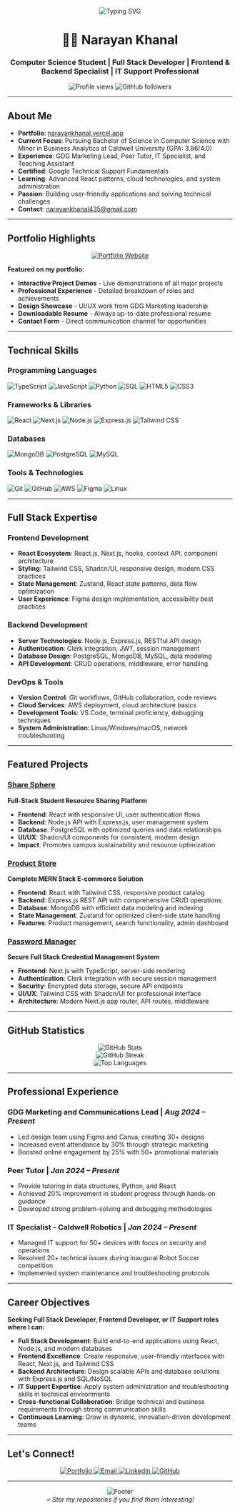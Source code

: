 <div align="center">
  <img src="https://readme-typing-svg.herokuapp.com?font=Fira+Code&pause=1000&color=2196F3&center=true&vCenter=true&width=435&lines=Hi+👋+I'm+Narayan+Khanal;Computer+Science+Student;Full+Stack+Developer;Frontend+%26+Backend+Specialist;IT+Support+Professional;Portfolio%3A+narayankhanal.vercel.app" alt="Typing SVG" />
</div>

<h1 align="center">👨‍💻 Narayan Khanal</h1>
<h3 align="center">Computer Science Student | Full Stack Developer | Frontend & Backend Specialist | IT Support Professional</h3>

<p align="center">
  <img src="https://komarev.com/ghpvc/?username=Nkhanal2002&label=Profile%20views&color=0e75b6&style=flat" alt="Profile views" />
  <img src="https://img.shields.io/github/followers/Nkhanal2002?label=Followers&style=social" alt="GitHub followers" />
</p>

---

## About Me

- **Portfolio**: [narayankhanal.vercel.app](https://narayankhanal.vercel.app)
- **Current Focus**: Pursuing Bachelor of Science in Computer Science with Minor in Business Analytics at Caldwell University (GPA: 3.86/4.0)
- **Experience**: GDG Marketing Lead, Peer Tutor, IT Specialist, and Teaching Assistant
- **Certified**: Google Technical Support Fundamentals
- **Learning**: Advanced React patterns, cloud technologies, and system administration
- **Passion**: Building user-friendly applications and solving technical challenges
- **Contact**: narayankhanal435@gmail.com

---

## Portfolio Highlights

<div align="center">
  <a href="https://narayankhanal.vercel.app">
    <img src="https://img.shields.io/badge/🚀_Visit_My_Portfolio-narayankhanal.vercel.app-FF5722?style=for-the-badge&logo=vercel&logoColor=white" alt="Portfolio Website" />
  </a>
</div>

**Featured on my portfolio:**
- **Interactive Project Demos** - Live demonstrations of all major projects
- **Professional Experience** - Detailed breakdown of roles and achievements  
- **Design Showcase** - UI/UX work from GDG Marketing leadership
- **Downloadable Resume** - Always up-to-date professional resume
- **Contact Form** - Direct communication channel for opportunities

---

## Technical Skills

### Programming Languages
<p align="left">
  <img src="https://img.shields.io/badge/TypeScript-007ACC?style=for-the-badge&logo=typescript&logoColor=white" alt="TypeScript" />
  <img src="https://img.shields.io/badge/JavaScript-F7DF1E?style=for-the-badge&logo=javascript&logoColor=black" alt="JavaScript" />
  <img src="https://img.shields.io/badge/Python-3776AB?style=for-the-badge&logo=python&logoColor=white" alt="Python" />
  <img src="https://img.shields.io/badge/SQL-4479A1?style=for-the-badge&logo=mysql&logoColor=white" alt="SQL" />
  <img src="https://img.shields.io/badge/HTML5-E34F26?style=for-the-badge&logo=html5&logoColor=white" alt="HTML5" />
  <img src="https://img.shields.io/badge/CSS3-1572B6?style=for-the-badge&logo=css3&logoColor=white" alt="CSS3" />
</p>

### Frameworks & Libraries
<p align="left">
  <img src="https://img.shields.io/badge/React-20232A?style=for-the-badge&logo=react&logoColor=61DAFB" alt="React" />
  <img src="https://img.shields.io/badge/Next.js-000000?style=for-the-badge&logo=nextdotjs&logoColor=white" alt="Next.js" />
  <img src="https://img.shields.io/badge/Node.js-43853D?style=for-the-badge&logo=node.js&logoColor=white" alt="Node.js" />
  <img src="https://img.shields.io/badge/Express.js-404D59?style=for-the-badge&logo=express&logoColor=white" alt="Express.js" />
  <img src="https://img.shields.io/badge/Tailwind_CSS-38B2AC?style=for-the-badge&logo=tailwind-css&logoColor=white" alt="Tailwind CSS" />
</p>

### Databases
<p align="left">
  <img src="https://img.shields.io/badge/MongoDB-4EA94B?style=for-the-badge&logo=mongodb&logoColor=white" alt="MongoDB" />
  <img src="https://img.shields.io/badge/PostgreSQL-316192?style=for-the-badge&logo=postgresql&logoColor=white" alt="PostgreSQL" />
  <img src="https://img.shields.io/badge/MySQL-00000F?style=for-the-badge&logo=mysql&logoColor=white" alt="MySQL" />
</p>

### Tools & Technologies
<p align="left">
  <img src="https://img.shields.io/badge/Git-F05032?style=for-the-badge&logo=git&logoColor=white" alt="Git" />
  <img src="https://img.shields.io/badge/GitHub-100000?style=for-the-badge&logo=github&logoColor=white" alt="GitHub" />
  <img src="https://img.shields.io/badge/AWS-232F3E?style=for-the-badge&logo=amazon-aws&logoColor=white" alt="AWS" />
  <img src="https://img.shields.io/badge/Figma-F24E1E?style=for-the-badge&logo=figma&logoColor=white" alt="Figma" />
  <img src="https://img.shields.io/badge/Linux-FCC624?style=for-the-badge&logo=linux&logoColor=black" alt="Linux" />
</p>

---

## Full Stack Expertise

### Frontend Development
- **React Ecosystem**: React.js, Next.js, hooks, context API, component architecture
- **Styling**: Tailwind CSS, Shadcn/UI, responsive design, modern CSS practices
- **State Management**: Zustand, React state patterns, data flow optimization
- **User Experience**: Figma design implementation, accessibility best practices

### Backend Development
- **Server Technologies**: Node.js, Express.js, RESTful API design
- **Authentication**: Clerk integration, JWT, session management
- **Database Design**: PostgreSQL, MongoDB, MySQL, data modeling
- **API Development**: CRUD operations, middleware, error handling

### DevOps & Tools
- **Version Control**: Git workflows, GitHub collaboration, code reviews
- **Cloud Services**: AWS deployment, cloud architecture basics
- **Development Tools**: VS Code, terminal proficiency, debugging techniques
- **System Administration**: Linux/Windows/macOS, network troubleshooting

---

## Featured Projects

### [Share Sphere](https://github.com/Nkhanal2002/share-sphere)
**Full-Stack Student Resource Sharing Platform**
- **Frontend**: React with responsive UI, user authentication flows
- **Backend**: Node.js API with Express.js, user management system
- **Database**: PostgreSQL with optimized queries and data relationships
- **UI/UX**: Shadcn/UI components for consistent, modern design
- **Impact**: Promotes campus sustainability and resource optimization

### [Product Store](https://github.com/Nkhanal2002/product-store)
**Complete MERN Stack E-commerce Solution**
- **Frontend**: React with Tailwind CSS, responsive product catalog
- **Backend**: Express.js REST API with comprehensive CRUD operations
- **Database**: MongoDB with efficient data modeling and indexing
- **State Management**: Zustand for optimized client-side state handling
- **Features**: Product management, search functionality, admin dashboard

### [Password Manager](https://github.com/Nkhanal2002/password-manager)
**Secure Full Stack Credential Management System**
- **Frontend**: Next.js with TypeScript, server-side rendering
- **Authentication**: Clerk integration with secure session management
- **Security**: Encrypted data storage, secure API endpoints
- **UI/UX**: Tailwind CSS with Shadcn/UI for professional interface
- **Architecture**: Modern Next.js app router, API routes, middleware

---

## GitHub Statistics

<div align="center">
  <img src="https://github-readme-stats.vercel.app/api?username=Nkhanal2002&show_icons=true&theme=tokyonight&hide_border=true" alt="GitHub Stats" />
</div>

<div align="center">
  <img src="https://github-readme-streak-stats.herokuapp.com/?user=Nkhanal2002&theme=tokyonight&hide_border=true" alt="GitHub Streak" />
</div>

<div align="center">
  <img src="https://github-readme-stats.vercel.app/api/top-langs/?username=Nkhanal2002&layout=compact&theme=tokyonight&hide_border=true" alt="Top Languages" />
</div>

---

## Professional Experience

### **GDG Marketing and Communications Lead** | *Aug 2024 – Present*
- Led design team using Figma and Canva, creating 30+ designs
- Increased event attendance by 30% through strategic marketing
- Boosted online engagement by 25% with 50+ promotional materials

### **Peer Tutor** | *Jan 2024 – Present*
- Provide tutoring in data structures, Python, and React
- Achieved 20% improvement in student progress through hands-on guidance
- Developed strong problem-solving and debugging methodologies

### **IT Specialist - Caldwell Robotics** | *Jan 2024 – Present*
- Managed IT support for 50+ devices with focus on security and operations
- Resolved 20+ technical issues during inaugural Robot Soccer competition
- Implemented system maintenance and troubleshooting protocols

---

## Career Objectives

**Seeking Full Stack Developer, Frontend Developer, or IT Support roles where I can:**
- **Full Stack Development**: Build end-to-end applications using React, Node.js, and modern databases
- **Frontend Excellence**: Create responsive, user-friendly interfaces with React, Next.js, and Tailwind CSS
- **Backend Architecture**: Design scalable APIs and database solutions with Express.js and SQL/NoSQL
- **IT Support Expertise**: Apply system administration and troubleshooting skills in technical environments
- **Cross-functional Collaboration**: Bridge technical and business requirements through strong communication skills
- **Continuous Learning**: Grow in dynamic, innovation-driven development teams

---

## Let's Connect!

<p align="center">
  <a href="https://narayankhanal.vercel.app">
    <img src="https://img.shields.io/badge/Portfolio-FF5722?style=for-the-badge&logo=todoist&logoColor=white" alt="Portfolio" />
  </a>
  <a href="mailto:narayankhanal435@gmail.com">
    <img src="https://img.shields.io/badge/Email-D14836?style=for-the-badge&logo=gmail&logoColor=white" alt="Email" />
  </a>
  <a href="https://linkedin.com/in/narayankhanal">
    <img src="https://img.shields.io/badge/LinkedIn-0077B5?style=for-the-badge&logo=linkedin&logoColor=white" alt="LinkedIn" />
  </a>
  <a href="https://github.com/Nkhanal2002">
    <img src="https://img.shields.io/badge/GitHub-100000?style=for-the-badge&logo=github&logoColor=white" alt="GitHub" />
  </a>
</p>

---

<div align="center">
  <img src="https://capsule-render.vercel.app/api?type=waving&color=gradient&height=100&section=footer" alt="Footer" />
</div>

<div align="center">
  <i>⭐ Star my repositories if you find them interesting!</i>
</div>

